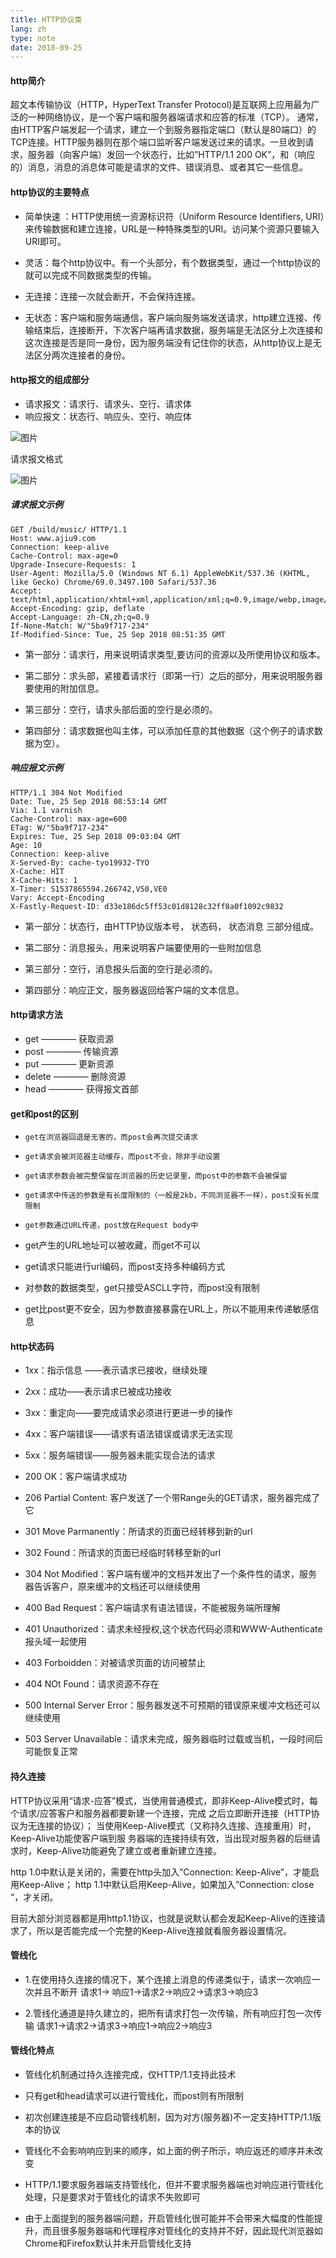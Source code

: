 ```yaml
---
title: HTTP协议类
lang: zh
type: note
date: 2018-09-25
---
```


#### http简介

超文本传输协议（HTTP，HyperText Transfer Protocol)是互联网上应用最为广泛的一种网络协议，是一个客户端和服务器端请求和应答的标准（TCP）。
通常，由HTTP客户端发起一个请求，建立一个到服务器指定端口（默认是80端口）的TCP连接。HTTP服务器则在那个端口监听客户端发送过来的请求。一旦收到请求，服务器（向客户端）发回一个状态行，比如”HTTP/1.1 200 OK”，和（响应的）消息，消息的消息体可能是请求的文件、错误消息、或者其它一些信息。

#### http协议的主要特点

- 简单快速 ：HTTP使用统一资源标识符（Uniform Resource Identifiers, URI）来传输数据和建立连接，URL是一种特殊类型的URI。访问某个资源只要输入URI即可。

- 灵活：每个http协议中。有一个头部分，有个数据类型，通过一个http协议的就可以完成不同数据类型的传输。

- 无连接：连接一次就会断开，不会保持连接。

- 无状态：客户端和服务端通信，客户端向服务端发送请求，http建立连接、传输结束后，连接断开，下次客户端再请求数据，服务端是无法区分上次连接和这次连接是否是同一身份，因为服务端没有记住你的状态，从http协议上是无法区分两次连接者的身份。

#### http报文的组成部分

- 请求报文：请求行、请求头、空行、请求体
- 响应报文：状态行、响应头、空行、响应体

![图片](https://static.ajiu9.cn/images/20240310214516948RBW.png)

请求报文格式

![图片](https://static.ajiu9.cn/images/20240310214534AyGWUp.png)

##### 请求报文示例

```
GET /build/music/ HTTP/1.1
Host: www.ajiu9.com
Connection: keep-alive
Cache-Control: max-age=0
Upgrade-Insecure-Requests: 1
User-Agent: Mozilla/5.0 (Windows NT 6.1) AppleWebKit/537.36 (KHTML, like Gecko) Chrome/69.0.3497.100 Safari/537.36
Accept: text/html,application/xhtml+xml,application/xml;q=0.9,image/webp,image/apng,*/*;q=0.8
Accept-Encoding: gzip, deflate
Accept-Language: zh-CN,zh;q=0.9
If-None-Match: W/"5ba9f717-234"
If-Modified-Since: Tue, 25 Sep 2018 08:51:35 GMT
```

- 第一部分：请求行，用来说明请求类型,要访问的资源以及所使用协议和版本。

- 第二部分：求头部，紧接着请求行（即第一行）之后的部分，用来说明服务器要使用的附加信息。

- 第三部分：空行，请求头部后面的空行是必须的。

- 第四部分：请求数据也叫主体，可以添加任意的其他数据（这个例子的请求数据为空）。

##### 响应报文示例

```
HTTP/1.1 304 Not Modified
Date: Tue, 25 Sep 2018 08:53:14 GMT
Via: 1.1 varnish
Cache-Control: max-age=600
ETag: W/"5ba9f717-234"
Expires: Tue, 25 Sep 2018 09:03:04 GMT
Age: 10
Connection: keep-alive
X-Served-By: cache-tyo19932-TYO
X-Cache: HIT
X-Cache-Hits: 1
X-Timer: S1537865594.266742,VS0,VE0
Vary: Accept-Encoding
X-Fastly-Request-ID: d33e186dc5ff53c01d8128c32ff8a0f1092c9832
```

- 第一部分：状态行，由HTTP协议版本号， 状态码， 状态消息 三部分组成。

- 第二部分：消息报头，用来说明客户端要使用的一些附加信息

- 第三部分：空行，消息报头后面的空行是必须的。

- 第四部分：响应正文，服务器返回给客户端的文本信息。

#### http请求方法

- get ———— 获取资源
- post ———— 传输资源
- put ———— 更新资源
- delete ———— 删除资源
- head ———— 获得报文首部

#### get和post的区别

- `get在浏览器回退是无害的，而post会再次提交请求`

- `get请求会被浏览器主动缓存，而post不会，除非手动设置`

- `get请求参数会被完整保留在浏览器的历史记录里，而post中的参数不会被保留`

- `get请求中传送的参数是有长度限制的（一般是2kb，不同浏览器不一样），post没有长度限制`

- `get参数通过URL传递，post放在Request body中`

- get产生的URL地址可以被收藏，而get不可以

- get请求只能进行url编码，而post支持多种编码方式

- 对参数的数据类型，get只接受ASCLL字符，而post没有限制

- get比post更不安全，因为参数直接暴露在URL上，所以不能用来传递敏感信息

#### http状态码

- 1xx：指示信息 ——表示请求已接收，继续处理

- 2xx：成功——表示请求已被成功接收

- 3xx：重定向——要完成请求必须进行更进一步的操作

- 4xx：客户端错误——请求有语法错误或请求无法实现

- 5xx：服务端错误——服务器未能实现合法的请求

- 200 OK：客户端请求成功

- 206 Partial Content: 客户发送了一个带Range头的GET请求，服务器完成了它

- 301 Move Parmanently：所请求的页面已经转移到新的url

- 302 Found：所请求的页面已经临时转移至新的url

- 304 Not Modified：客户端有缓冲的文档并发出了一个条件性的请求，服务器告诉客户，原来缓冲的文档还可以继续使用

- 400 Bad Request：客户端请求有语法错误，不能被服务端所理解

- 401 Unauthorized：请求未经授权,这个状态代码必须和WWW-Authenticate报头域一起使用

- 403 Forboidden：对被请求页面的访问被禁止

- 404 NOt Found：请求资源不存在

- 500 Internal Server Error：服务器发送不可预期的错误原来缓冲文档还可以继续使用

- 503 Server Unavailable：请求未完成，服务器临时过载或当机，一段时间后可能恢复正常

#### 持久连接

HTTP协议采用“请求-应答”模式，当使用普通模式，即非Keep-Alive模式时，每个请求/应答客户和服务器都要新建一个连接，完成 之后立即断开连接（HTTP协议为无连接的协议）；
当使用Keep-Alive模式（又称持久连接、连接重用）时，Keep-Alive功能使客户端到服 务器端的连接持续有效，当出现对服务器的后继请求时，Keep-Alive功能避免了建立或者重新建立连接。

http 1.0中默认是关闭的，需要在http头加入”Connection: Keep-Alive”，才能启用Keep-Alive；
http 1.1中默认启用Keep-Alive，如果加入”Connection: close “，才关闭。

目前大部分浏览器都是用http1.1协议，也就是说默认都会发起Keep-Alive的连接请求了，所以是否能完成一个完整的Keep-Alive连接就看服务器设置情况。

#### 管线化

- 1.在使用持久连接的情况下，某个连接上消息的传递类似于，请求一次响应一次并且不断开
  请求1-> 响应1->请求2->响应2->请求3->响应3

- 2.管线化通道是持久建立的，把所有请求打包一次传输，所有响应打包一次传输
  请求1->请求2->请求3->响应1->响应2->响应3

#### 管线化特点

- 管线化机制通过持久连接完成，仅HTTP/1.1支持此技术

- 只有get和head请求可以进行管线化，而post则有所限制

- 初次创建连接是不应启动管线机制，因为对方(服务器)不一定支持HTTP/1.1版本的协议

- 管线化不会影响响应到来的顺序，如上面的例子所示，响应返还的顺序并未改变

- HTTP/1.1要求服务器端支持管线化，但并不要求服务器端也对响应进行管线化处理，只是要求对于管线化的请求不失败即可

- 由于上面提到的服务器端问题，开启管线化很可能并不会带来大幅度的性能提升，而且很多服务器端和代理程序对管线化的支持并不好，因此现代浏览器如Chrome和Firefox默认并未开启管线化支持
